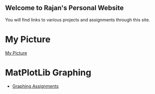 ## Welcome to Rajan's Personal Website

You will find links to various projects and assignments through this site.

# My Picture
[My Picture](_SMH1432.jpg)

# MatPlotLib Graphing
- [Graphing Assignments](/graphingassignments/index.md)
